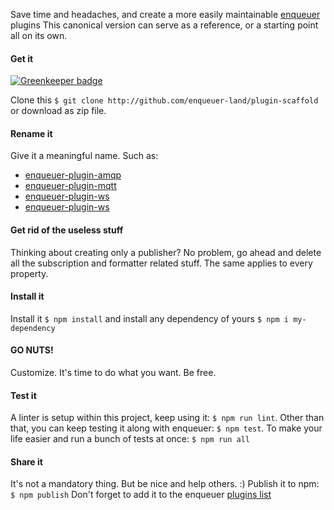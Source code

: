 Save time and headaches, and create a more easily maintainable [enqueuer](http://github.com/enqueuer-land/enqueuer) plugins
This canonical version can serve as a reference, or a starting point all on its own.

#### Get it

[![Greenkeeper badge](https://badges.greenkeeper.io/enqueuer-land/plugin-scaffold.svg)](https://greenkeeper.io/)

Clone this `$ git clone http://github.com/enqueuer-land/plugin-scaffold` or download as zip file.

#### Rename it
Give it a meaningful name. Such as: 
- [enqueuer-plugin-amqp](http://github.com/enqueuer-land/enqueuer-plugin-amqp) 
- [enqueuer-plugin-mqtt](http://github.com/enqueuer-land/enqueuer-plugin-mqtt) 
- [enqueuer-plugin-ws](https://github.com/williamsdevaccount/enqueuer-plugin-ws) 
- [enqueuer-plugin-ws](http://github.com/enqueuer-land/enqueuer-plugin-html-report) 

#### Get rid of the useless stuff
Thinking about creating only a publisher? No problem, go ahead and delete all the subscription and formatter related stuff.
The same applies to every property.

#### Install it
Install it `$ npm install` and install any dependency of yours `$ npm i my-dependency`

#### GO NUTS!
Customize. It's time to do what you want. Be free.

#### Test it
A linter is setup within this project, keep using it: `$ npm run lint`.
Other than that, you can keep testing it along with enqueuer: `$ npm test`.
To make your life easier and run a bunch of tests at once: `$ npm run all`

#### Share it
It's not a mandatory thing. But be nice and help others. :)
Publish it to npm: `$ npm publish`
Don't forget to add it to the enqueuer [plugins list](http://github.com/enqueuer-land/plugins-list)



